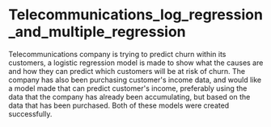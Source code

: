 # Telecommunications_log_regression_and_multiple_regression

Telecommunications company is trying to predict churn within its customers, a logistic regression model is made to show what the causes are and how they can predict which customers will be at risk of churn. The company has also been purchasing customer's income data, and would like a model made that can predict customer's income, preferably using the data that the company has already been accumulating, but based on the data that has been purchased. Both of these models were created successfully.

